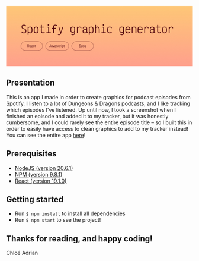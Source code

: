 ![Banner](READMEbanner.jpg)

## Presentation
This is an app I made in order to create graphics for podcast episodes from Spotify. I listen to a lot of Dungeons & Dragons podcasts, and I like tracking which episodes I've listened. Up until now, I took a screenshot when I finished an episode and added it to my tracker, but it was honestly cumbersome, and I could rarely see the entire episode title – so I built this in order to easily have access to clean graphics to add to my tracker instead! You can see the entire app [here](https://spotifygraphicgenerator.chloeadrian.dev)!

## Prerequisites
- [NodeJS (version 20.6.1)](https://nodejs.org/en/)
- [NPM (version 9.8.1)](https://www.npmjs.com/)
- [React (version 19.1.0)](https://react.dev/)

## Getting started
- Run `$ npm install` to install all dependencies
- Run `$ npm start` to see the project!

## Thanks for reading, and happy coding!  
Chloé Adrian
